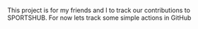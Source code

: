 This project is for my friends and I to track our contributions to SPORTSHUB. For now lets track some simple actions in GitHub
